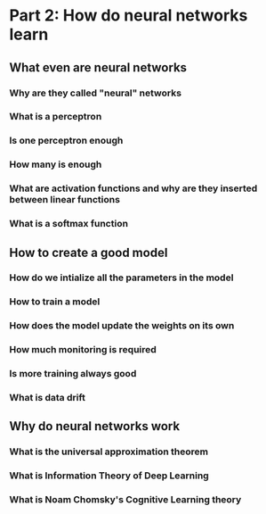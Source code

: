 # Part 2: How do neural networks learn

## What even are neural networks

### Why are they called "neural" networks

### What is a perceptron

### Is one perceptron enough

### How many is enough

### What are activation functions and why are they inserted between linear functions

### What is a softmax function

## How to create a good model

### How do we intialize all the parameters in the model

### How to train a model

### How does the model update the weights on its own

### How much monitoring is required

### Is more training always good

### What is data drift

## Why do neural networks work

### What is the universal approximation theorem

### What is Information Theory of Deep Learning

### What is Noam Chomsky's Cognitive Learning theory

